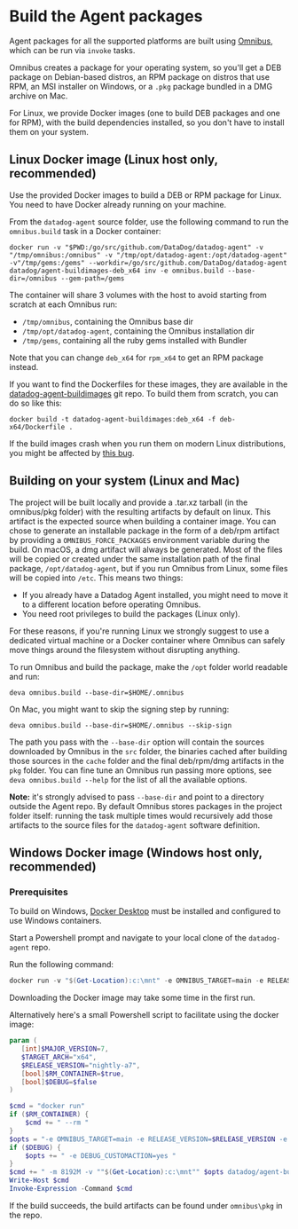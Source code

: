 # Build the Agent packages

Agent packages for all the supported platforms are built using
[Omnibus](https://github.com/chef/omnibus), which can be run via `invoke` tasks.

Omnibus creates a package for your operating system, so you'll get a DEB
package on Debian-based distros, an RPM package on distros that use RPM, an MSI
installer on Windows, or a `.pkg` package bundled in a DMG archive on Mac.

For Linux, we provide Docker images (one to build DEB packages and one for RPM),
with the build dependencies installed, so you don't have to install them on your system.

## Linux Docker image (Linux host only, recommended)

Use the provided Docker images to build a DEB or RPM
package for Linux. You need to have Docker already running on your machine.

From the `datadog-agent` source folder, use the following command to run the
`omnibus.build` task in a Docker container:

```
docker run -v "$PWD:/go/src/github.com/DataDog/datadog-agent" -v "/tmp/omnibus:/omnibus" -v "/tmp/opt/datadog-agent:/opt/datadog-agent" -v"/tmp/gems:/gems" --workdir=/go/src/github.com/DataDog/datadog-agent datadog/agent-buildimages-deb_x64 inv -e omnibus.build --base-dir=/omnibus --gem-path=/gems
```

The container will share 3 volumes with the host to avoid starting from scratch
at each Omnibus run:

 * `/tmp/omnibus`, containing the Omnibus base dir
 * `/tmp/opt/datadog-agent`, containing the Omnibus installation dir
 * `/tmp/gems`, containing all the ruby gems installed with Bundler

Note that you can change `deb_x64` for `rpm_x64` to get an RPM package instead.

If you want to find the Dockerfiles for these images, they are available in the
[datadog-agent-buildimages](https://github.com/DataDog/datadog-agent-buildimages) git repo.
To build them from scratch, you can do so like this:

```
docker build -t datadog-agent-buildimages:deb_x64 -f deb-x64/Dockerfile .
```

If the build images crash when you run them on modern Linux distributions, you might be
affected by [this bug](https://github.com/moby/moby/issues/28705).

## Building on your system (Linux and Mac)

The project will be built locally and provide a .tar.xz tarball (in the omnibus/pkg folder)
with the resulting artifacts by default on linux.
This artifact is the expected source when building a container image.
You can chose to generate an installable package in the form of a deb/rpm artifact by
providing a `OMNIBUS_FORCE_PACKAGES` environment variable during the build.
On macOS, a dmg artifact will always be generated.
Most of the files will be copied or created under the same installation path of
the final package, `/opt/datadog-agent`, but if you run Omnibus from Linux, some
files will be copied into `/etc`. This means two things:

 * If you already have a Datadog Agent installed, you might need to move it to a
   different location before operating Omnibus.
 * You need root privileges to build the packages (Linux only).

For these reasons, if you're running Linux we strongly suggest to use a dedicated
virtual machine or a Docker container where Omnibus can safely move things around
the filesystem without disrupting anything.

To run Omnibus and build the package, make the `/opt` folder world readable and run:

```
deva omnibus.build --base-dir=$HOME/.omnibus
```

On Mac, you might want to skip the signing step by running:

```
deva omnibus.build --base-dir=$HOME/.omnibus --skip-sign
```

The path you pass with the `--base-dir` option will contain the sources
downloaded by Omnibus in the `src` folder, the binaries cached after building
those sources in the `cache` folder and the final deb/rpm/dmg artifacts in the
`pkg` folder. You can fine tune an Omnibus run passing more options, see
`deva omnibus.build --help` for the list of all the available options.

**Note:** it's strongly advised to pass `--base-dir` and point to a directory
outside the Agent repo. By default Omnibus stores packages in the project folder
itself: running the task multiple times would recursively add those artifacts to
the source files for the `datadog-agent` software definition.

## Windows Docker image (Windows host only, recommended)

### Prerequisites
To build on Windows, [Docker Desktop](https://docs.docker.com/docker-for-windows/install/) must be installed and configured to use Windows containers.

Start a Powershell prompt and navigate to your local clone of the `datadog-agent` repo.

 Run the following command:

```powershell
docker run -v "$(Get-Location):c:\mnt" -e OMNIBUS_TARGET=main -e RELEASE_VERSION=nightly-a7 -e MAJOR_VERSION=7 -e TARGET_ARCH=x64 datadog/agent-buildimages-windows_x64:1809 powershell -C "c:\mnt\tasks\winbuildscripts\Build-AgentPackages.ps1 -BuildOutOfSource 1 -InstallDeps 1 -CheckGoVersion 1"
```

Downloading the Docker image may take some time in the first run.

Alternatively here's a small Powershell script to facilitate using the docker image:
```powershell
param (
   [int]$MAJOR_VERSION=7,
   $TARGET_ARCH="x64",
   $RELEASE_VERSION="nightly-a7",
   [bool]$RM_CONTAINER=$true,
   [bool]$DEBUG=$false
)

$cmd = "docker run"
if ($RM_CONTAINER) {
    $cmd += " --rm "
}
$opts = "-e OMNIBUS_TARGET=main -e RELEASE_VERSION=$RELEASE_VERSION -e MAJOR_VERSION=$MAJOR_VERSION -e TARGET_ARCH=$TARGET_ARCH"
if ($DEBUG) {
    $opts += " -e DEBUG_CUSTOMACTION=yes "
}
$cmd += " -m 8192M -v ""$(Get-Location):c:\mnt"" $opts datadog/agent-buildimages-windows_x64:1809 powershell -C ""c:\mnt\tasks\winbuildscripts\Build-AgentPackages.ps1 -BuildOutOfSource 1 -InstallDeps 1 -CheckGoVersion 1"""
Write-Host $cmd
Invoke-Expression -Command $cmd
```

If the build succeeds, the build artifacts can be found under `omnibus\pkg` in the repo.
